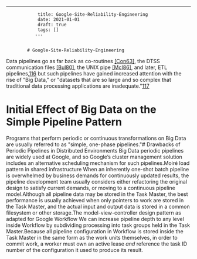 ---
                title: Google-Site-Reliability-Engineering
                date: 2021-01-01    
                draft: true
                tags: []
               ---


            # Google-Site-Reliability-Engineering

Data pipelines go as far back as co-routines [[Con63]](https://landing.google.com/sre/sre-book/chapters/bibliography), the DTSS communication files [[Bul80]](https://landing.google.com/sre/sre-book/chapters/bibliography), the UNIX pipe [[McI86]](https://landing.google.com/sre/sre-book/chapters/bibliography), and later, ETL pipelines,[116](https://landing.google.com/sre/sre-book/chapters/data-processing-pipelines/) but such pipelines have gained increased attention with the rise of "Big Data," or "datasets that are so large and so complex that traditional data processing applications are inadequate."[117](https://landing.google.com/sre/sre-book/chapters/data-processing-pipelines/)
# Initial Effect of Big Data on the Simple Pipeline Pattern
Programs that perform periodic or continuous transformations on Big Data are usually referred to as "simple, one-phase pipelines."# Drawbacks of Periodic Pipelines in Distributed Environments
Big Data periodic pipelines are widely used at Google, and so Google’s cluster management solution includes an alternative scheduling mechanism for such pipelines.Moiré load pattern in shared infrastructure
When an inherently one-shot batch pipeline is overwhelmed by business demands for continuously updated results, the pipeline development team usually considers either refactoring the original design to satisfy current demands, or moving to a continuous pipeline model.Although all pipeline data may be stored in the Task Master, the best performance is usually achieved when only pointers to work are stored in the Task Master, and the actual input and output data is stored in a common filesystem or other storage.The model-view-controller design pattern as adapted for Google Workflow
We can increase pipeline depth to any level inside Workflow by subdividing processing into task groups held in the Task Master.Because all pipeline configuration in Workflow is stored inside the Task Master in the same form as the work units themselves, in order to commit work, a worker must own an active lease *and* reference the task ID number of the configuration it used to produce its result.